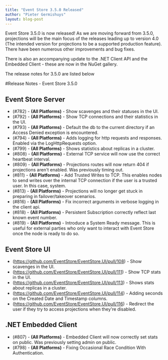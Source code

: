 ```yaml
---
title: "Event Store 3.5.0 Released"
author: "Pieter Germishuys"
layout: blog-post
---
```


Event Store 3.5.0 is now released! As we are moving forward from 3.5.0, projections will be the main focus of the releases leading up to version 4.0 (The intended version for projections to be a supported production feature). There have been numerous other improvements and bug fixes.

There is also an accompanying update to the .NET Client API and the Embedded Client - these are now in the NuGet gallery.

The release notes for 3.5.0 are listed below

#Release Notes - Event Store 3.5.0

## Event Store Server

- (#782) - **(All Platforms)** - Show scavenges and their statuses in the UI.
- (#792) - **(All Platforms)** - Show TCP connections and their statistics in the UI.
- (#793) - **(All Platforms)** - Default the db to the current directory if an Access Denied exception is encountered.
- (#794) - **(All Platforms)** - Adds logging for http requests and responses. Enabled via the LogHttpRequests option.
- (#799) - **(All Platforms)** - Shows statistics about replicas in a cluster.
- (#808) - **(All Platforms)** - External TCP service will now use the correct heartbeat interval.
- (#809) - **(All Platforms)** - Projections routes will now return 404 if projections aren't enabled. Was previously timing out.
- (#811) - **(All Platforms)** - Add Trusted Writes to TCP. This enables nodes to send writes over the internal TCP connection if the user is a trusted user. In this case, system.
- (#813) - **(All Platforms)** - Projections will no longer get stuck in preparing in failover/takeover scenarios.
- (#816) - **(All Platforms)** - Fix incorrect arguments in verbose logging in the client api.
- (#818) - **(All Platforms)** - Persistent Subscription correctly reflect last known event number.
- (#819) - **(All Platforms)** - Introduce a System Ready message. This is useful for external parties who only want to interact with Event Store once the node is ready to do so.


## Event Store UI
- (https://github.com/EventStore/EventStore.UI/pull/108) - Show scavenges in the UI.
- (https://github.com/EventStore/EventStore.UI/pull/111) - Show TCP stats in the UI.
- (https://github.com/EventStore/EventStore.UI/pull/113) - Shows stats about replicas in a cluster.
- (https://github.com/EventStore/EventStore.UI/pull/114) - Adding seconds on the Created Date and Timestamp columns.
- (https://github.com/EventStore/EventStore.UI/pull/116) - Redirect the user if they try to access projections when they're disabled.

## .NET Embedded Client
- (#807) - **(All Platforms)** - Embedded Client will now correctly set stats on public. Was previously setting admin on public.
- (#798) - **(All Platforms)** - Fixing Occasional Race Condition With Authentication.